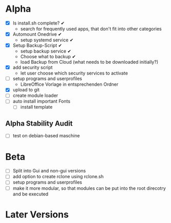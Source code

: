 # Alpha
- [x] Is install.sh complete?  ✔
	- search for frequently used apps, that don't fit into other categories
- [x] Automount Onedrive ✔
	- setup systemd service ✔
- [x] Setup Backup-Script ✔
	- setup backup service ✔
	- Choose what to backup ✔
	- load Backup from Cloud (what needs to be downloaded initially?)
- [x] add security script
	- let user choose which security services to activate
- [ ] setup programs and userprofiles
	- LibreOffice Vorlage in entsprechenden Ordner
- [x] upload to git
- [ ] create module loader
- [ ] auto install important Fonts
	- [ ] install template
## Alpha Stability Audit
- [ ] test on debian-based maschine
# Beta
- [ ] Split into Gui and non-gui versions
- [ ] add option to create rclone using rclone.sh
- [ ] setup programs and userprofiles
- [ ] make it more modular, so that modules can be put into the root direcotry and be executed
# Later Versions

